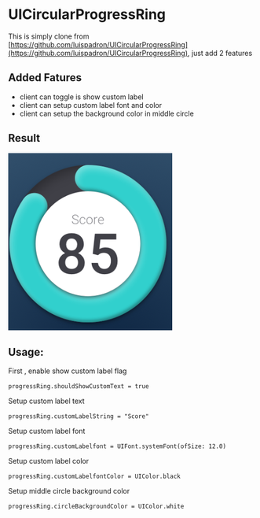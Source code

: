 # UICircularProgressRing

This is simply clone from [https://github.com/luispadron/UICircularProgressRing](https://github.com/luispadron/UICircularProgressRing), just add 2 features

## Added Fatures

* client can toggle is show custom label
* client can setup custom label font and color
* client can setup the background color in middle circle 

## Result 

![image](https://github.com/rexxon/UICircularProgressRing/blob/master/%E6%88%AA%E5%9C%96%202020-02-03%20%E4%B8%8B%E5%8D%886.11.03.png)

## Usage:

First , enable show custom label flag
```
progressRing.shouldShowCustomText = true
```
Setup custom label text
```
progressRing.customLabelString = "Score"
```

Setup custom label font
```
progressRing.customLabelfont = UIFont.systemFont(ofSize: 12.0)
```

Setup custom label color
```
progressRing.customLabelfontColor = UIColor.black
```

Setup middle circle background color
```
progressRing.circleBackgroundColor = UIColor.white
```